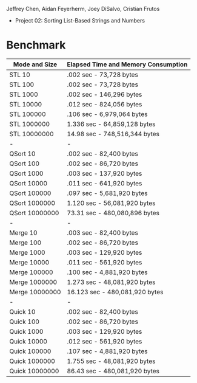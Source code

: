 Jeffrey Chen, Aidan Feyerherm, Joey DiSalvo, Cristian Frutos
- Project 02: Sorting List-Based Strings and Numbers
# Benchmark

| Mode and Size | Elapsed Time and Memory Consumption |
|------------------------------------|---------------------------------------------------------|
| STL 10 | .002 sec - 73,728 bytes | 
| STL 100 | .002 sec - 73,728 bytes | 
| STL 1000 | .002 sec - 146,296 bytes | 
| STL 10000 | .012 sec - 824,056 bytes | 
| STL 100000 | .106 sec - 6,979,064 bytes | 
| STL 1000000 | 1.336 sec - 64,859,128 bytes | 
| STL 10000000 | 14.98 sec - 748,516,344 bytes |
| - | - |
| QSort 10 | .002 sec - 82,400 bytes | 
| QSort 100 | .002 sec - 86,720 bytes | 
| QSort 1000 | .003 sec - 137,920 bytes | 
| QSort 10000 | .011 sec - 641,920 bytes | 
| QSort 100000 | .097 sec - 5,681,920 bytes | 
| QSort 1000000 | 1.120 sec - 56,081,920 bytes | 
| QSort 10000000 | 73.31 sec - 480,080,896 bytes |
| - | - |
| Merge 10 | .003 sec - 82,400 bytes | 
| Merge 100 | .002 sec - 86,720 bytes | 
| Merge 1000 | .003 sec - 129,920 bytes | 
| Merge 10000 | .011 sec - 561,920 bytes | 
| Merge 100000 | .100 sec - 4,881,920 bytes | 
| Merge 1000000 | 1.273 sec - 48,081,920 bytes | 
| Merge 10000000 | 16.123 sec - 480,081,920 bytes |
| - | - |
| Quick 10 | .002 sec - 82,400 bytes | 
| Quick 100 | .002 sec - 86,720 bytes | 
| Quick 1000 | .003 sec - 129,920 bytes | 
| Quick 10000 | .012 sec - 561,920 bytes | 
| Quick 100000 | .107 sec - 4,881,920 bytes | 
| Quick 1000000 | 1.755 sec - 48,081,920 bytes | 
| Quick 10000000 | 86.43 sec - 480,081,920 bytes |
